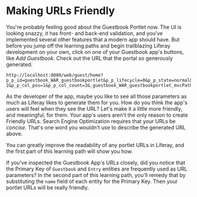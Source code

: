 # Making URLs Friendly

You're probably feeling good about the Guestbook Portlet now. The UI is looking
snazzy, it has front- and back-end validation, and you've implemented several
other features that a modern app should have. But before you jump off the
learning paths and begin trailblazing Liferay development on your own, click on
one of your Guestbook app's buttons, like *Add Guestbook*. Check out the URL
that the portal so generously generated:

    http://localhost:8080/web/guest/home?p_p_id=guestbook_WAR_guestbookportlet&p_p_lifecycle=0&p_p_state=normal&p_p_mode=view&p_p_col_id=column-2&p_p_col_pos=1&p_p_col_count=3&_guestbook_WAR_guestbookportlet_mvcPath=%2Fhtml%2Fguestbook%2Fedit_guestbook.jsp

As the developer of the app, maybe you like to see all those parameters as much
as Liferay likes to generate them for you. How do you think the app's
users will feel when they see the URL? Let's make it a little more friendly,
and meaningful, for them. Your app's users aren't the only reason to create
Friendly URLs. Search Engine Optimization requires that your URLs be *concise*.
That's one word you wouldn't use to describe the generated URL above.

You can greatly improve the readability of any portlet URLs in Liferay, and the
first part of this learning path will show you how.

If you've inspected the Guestbook App's URLs closely, did you notice that the
Primary Key of `Guestbook` and `Entry` entities are frequently used as URL
parameters? In the second part of this learning path, you'll remedy that by
substituting the `name` field of each entity for the Primary Key. Then your
portlet URLs will be really friendly. 
